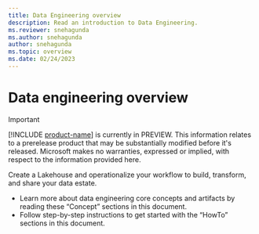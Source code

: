 ```yaml
---
title: Data Engineering overview
description: Read an introduction to Data Engineering.
ms.reviewer: snehagunda
ms.author: snehagunda
author: snehagunda
ms.topic: overview
ms.date: 02/24/2023
---
```


# Data engineering overview

> [!IMPORTANT]
> [!INCLUDE [product-name](../includes/product-name.md)] is currently in PREVIEW. This information relates to a prerelease product that may be substantially modified before it's released. Microsoft makes no warranties, expressed or implied, with respect to the information provided here.

Create a Lakehouse and operationalize your workflow to build, transform, and share your data estate.

- Learn more about data engineering core concepts and artifacts by reading these “Concept” sections in this document.
- Follow step-by-step instructions to get started with the “HowTo” sections in this document.
